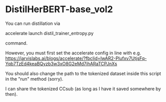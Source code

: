 # DistilHerBERT-base_vol2

You can run distillation via

accelerate launch distil_trainer_entropy.py

command.

However, you must first set the accelerate config in line with e.g.
https://jarvislabs.ai/blogs/accelerate/?fbclid=IwAR2-Plufxv7UtjsFq-Yqb7TzEd4keaBQyzb3w3xO8G2eMd7ihARaTCPJnXs

You should also change the path to the tokenized dataset inside this script in the "run" method (sorry).

I can share the tokenized CCsub (as long as I have it saved somewhere by then).
